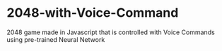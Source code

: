 # 2048-with-Voice-Command
2048 game made in Javascript that is controlled with Voice Commands using pre-trained Neural Network
